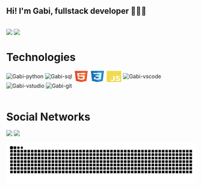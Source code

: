 ## Hi! I'm Gabi, fullstack developer 👩🏾‍💻 

<br>

<div>
  <img height="180em" src="https://github-readme-stats.vercel.app/api?username=gabismacedo&show_icons=true&theme=dracula&include_all_commits=true&count_private=true"/>
  <img height="180em" src="https://github-readme-stats.vercel.app/api/top-langs/?username=gabismacedo&layout=compact&langs_count=16&theme=dracula"/>
</div>
    
# Technologies
<div style="display: inline_block">
  <img align="center" alt="Gabi-python" height="30" width="40" src="https://cdn.jsdelivr.net/gh/devicons/devicon@latest/icons/python/python-original-wordmark.svg" /> 
  <img  align="center" alt="Gabi-sql" height="30" width="40" src="https://cdn.jsdelivr.net/gh/devicons/devicon/icons/microsoftsqlserver/microsoftsqlserver-plain-wordmark.svg" /> 
  <img align="center" alt="Gabi-HTML" height="30" width="40" src="https://raw.githubusercontent.com/devicons/devicon/master/icons/html5/html5-original.svg">
  <img align="center" alt="Gabi-CSS" height="30" width="40" src="https://raw.githubusercontent.com/devicons/devicon/master/icons/css3/css3-original.svg">
  <img align="center" alt="Gabi-Js" height="30" width="40" src="https://raw.githubusercontent.com/devicons/devicon/master/icons/javascript/javascript-plain.svg">   
  <img align="center" alt="Gabi-vscode" height="30" width="40"  src="https://cdn.jsdelivr.net/gh/devicons/devicon/icons/vscode/vscode-original-wordmark.svg" />
 <img align="center" alt="Gabi-vstudio" height="30" width="40"  src="https://cdn.jsdelivr.net/gh/devicons/devicon@latest/icons/visualstudio/visualstudio-original.svg" />
 <img align="center" alt="Gabi-git" height="30" width="40" src="https://cdn.jsdelivr.net/gh/devicons/devicon@latest/icons/git/git-plain-wordmark.svg" />
          
 </div>

<br>
 
# Social Networks

<div>
 <a href="https://www.linkedin.com/in/gabrielle-macedo-a74557144" target="_blank"><img src="https://img.shields.io/badge/-LinkedIn-%230077B5?style=for-the-badge&logo=linkedin&logoColor=white" target="_blank"></a>
  <a href = "mailto:gabrielle.msilva@hotmail.com"><img src="https://img.shields.io/badge/Outlook-0078D4?style=for-the-badge&logo=microsoft-outlook&logoColor=white" target="_blank"></>
</div>


![snake gif](https://github.com/gabismacedo/gabismacedo/blob/output/github-contribution-grid-snake.svg)


